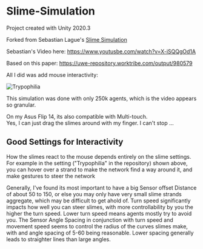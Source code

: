 # Slime-Simulation
Project created with Unity 2020.3

Forked from Sebastian Lague's [Slime Simulation](https://github.com/SebLague/Slime-Simulation)

Sebastian's Video here: https://www.youtusbe.com/watch?v=X-iSQQgOd1A

Based on this paper: https://uwe-repository.worktribe.com/output/980579

All I did was add mouse interactivity:

![Trypophilia](https://user-images.githubusercontent.com/45629548/114337602-aeaa8880-9b51-11eb-8e62-0af4fb966624.gif)

This simulation was done with only 250k agents, which is the video appears so granular.


On my Asus Flip 14, its also compatible with Multi-touch.   
Yes, I can just drag the slimes around with my finger. I can't stop ...

## Good Settings for Interactivity

How the slimes react to the mouse depends entirely on the slime settings. 
For example in the setting ("Trypophilia" in the repository) shown above, you can hover over a strand to make the network find a way around it, and make gestures to steer the network

Generally, I've found its most important to have a big Sensor offset Distance of about 50 to 150, or else you may only have very small slime strands aggregate, which may be difficult to get ahold of. 
Turn speed significantly impacts how well you can steer slimes, with more controllability by you the higher the turn speed. Lower turn speed means agents mostly try to avoid you.
The Sensor Angle Spacing in conjunction with turn speed and movement speed seems to control the radius of the curves slimes make, with and angle spacing of 5-60 being reasonable. Lower spacing generally leads to straighter lines than large angles.

